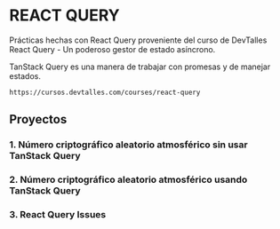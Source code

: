 # REACT QUERY

Prácticas hechas con React Query proveniente del curso de DevTalles React Query - Un poderoso gestor de estado asíncrono.

TanStack Query es una manera de trabajar con promesas y de manejar estados.

`https://cursos.devtalles.com/courses/react-query`

## Proyectos

### 1. Número criptográfico aleatorio atmosférico sin usar TanStack Query

### 2. Número criptográfico aleatorio atmosférico usando TanStack Query

### 3. React Query Issues
